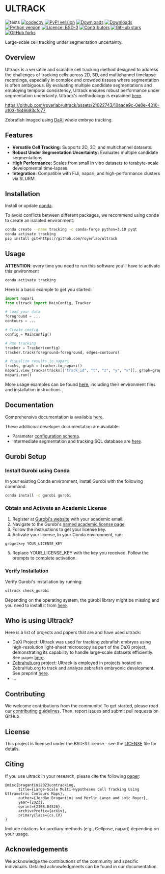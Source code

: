 # ULTRACK

![tests](https://github.com/royerlab/ultrack/actions/workflows/test_pull_request.yml/badge.svg)
[![codecov](https://codecov.io/gh/royerlab/ultrack/branch/main/graph/badge.svg?token=9FFo4zNtYP)](https://codecov.io/gh/royerlab/ultrack)
[![PyPI version](https://badge.fury.io/py/ultrack.svg)](https://badge.fury.io/py/ultrack)
[![Downloads](https://pepy.tech/badge/ultrack)](https://pepy.tech/project/ultrack)
[![Downloads](https://pepy.tech/badge/ultrack/month)](https://pepy.tech/project/ultrack)
[![Python version](https://img.shields.io/pypi/pyversions/ultrack)](https://pypistats.org/packages/ultrack)
[![Licence: BSD-3](https://img.shields.io/github/license/royerlab/ultrack)](https://github.com/royerlab/ultrack/blob/main/LICENSE)
[![Contributors](https://img.shields.io/github/contributors-anon/royerlab/ultrack)](https://github.com/royerlab/ultrack/graphs/contributors)
[![GitHub stars](https://img.shields.io/github/stars/royerlab/ultrack?style=social)](https://github.com/royerlab/ultrack/)
[![GitHub forks](https://img.shields.io/github/forks/royerlab/ultrack?style=social)](https://git:hub.com/royerlab/ultrack/)

Large-scale cell tracking under segmentation uncertainty.

## Overview

Ultrack is a versatile and scalable cell tracking method designed to address the challenges of tracking cells across 2D, 3D, and multichannel timelapse recordings, especially in complex and crowded tissues where segmentation is often ambiguous. By evaluating multiple candidate segmentations and employing temporal consistency, Ultrack ensures robust performance under segmentation uncertainty. Ultrack's methodology is explained [here](https://arxiv.org/pdf/2308.04526).

https://github.com/royerlab/ultrack/assets/21022743/10aace9c-0e0e-4310-a103-f846683cfc77

Zebrafish imaged using [DaXi](https://www.nature.com/articles/s41592-022-01417-2) whole embryo tracking.

## Features

- **Versatile Cell Tracking:** Supports 2D, 3D, and multichannel datasets.
- **Robust Under Segmentation Uncertainty:** Evaluates multiple candidate segmentations.
- **High Performance:** Scales from small in vitro datasets to terabyte-scale developmental time-lapses.
- **Integration:** Compatible with FiJi, napari, and high-performance clusters via SLURM.

## Installation

Install or update [conda](https://docs.conda.io/projects/conda/en/latest/user-guide/install/index.html).

To avoid conflicts between different packages, we recommend using conda to create an isolated environment:

```bash
conda create --name tracking -c conda-forge python=3.10 pyqt
conda activate tracking
pip install git+https://github.com/royerlab/ultrack
```

## Usage

**ATTENTION**: every time you need to run this software you'll have to activate this environment

```bash
conda activate tracking
```

Here is a basic example to get you started:

```python
import napari
from ultrack import MainConfig, Tracker

# Load your data
foreground = ...
contours = ...

# Create config
config = MainConfig()

# Run tracking
tracker = Tracker(config)
tracker.track(foreground=foreground, edges=contours)

# Visualize results in napari
tracks, graph = tracker.to_napari()
napari.view_tracks(tracks[["track_id", "t", "z", "y", "x"]], graph=graph)
napari.run()
```

More usage examples can be found [here](examples), including their environment files and installation instructions.

## Documentation

Comprehensive documentation is available [here](https://royerlab.github.io/ultrack/).

These additional developer documentation are available:

- Parameter [configuration schema](docs/source/configuration.rst).
- Intermediate segmentation and tracking SQL database are [here](ultrack/core/README.md).

## Gurobi Setup

### Install Gurobi using Conda

In your existing Conda environment, install Gurobi with the following command:
```bash
conda install -c gurobi gurobi
```

### Obtain and Activate an Academic License

1. Register at [Gurobi's website](https://portal.gurobi.com/iam/login/) with your academic email.
2. Navigate to the Gurobi's [named academic license page](https://www.gurobi.com/features/academic-named-user-license/)
3. Follow the instructions to get your license key.
4. Activate your license, In your Conda environment, run:

```bash
grbgetkey YOUR_LICENSE_KEY
```

5. Replace YOUR_LICENSE_KEY with the key you received. Follow the prompts to complete activation.

### Verify Installation

Verify Gurobi's installation by running:
```bash
ultrack check_gurobi
```

Depending on the operating system, the gurobi library might be missing and you need to install it from [here](https://www.gurobi.com/downloads/gurobi-software).

## Who is using Ultrack?

Here is a list of projects and papers that are and have used ultrack:
- DaXi Project: Ultrack was used for tracking zebrafish embryos using high-resolution light-sheet microscopy as part of the DaXi project, demonstrating its capability to handle large-scale datasets efficiently. See paper [here](https://www.nature.com/articles/s41592-022-01417-2).
- [Zebrahub.org](zebrahub.org) project: Ultrack is employed in projects hosted on ZebraHub.org to track and analyze zebrafish embryonic development. See preprint [here](https://www.biorxiv.org/content/10.1101/2023.03.06.531398v2).
-  ...

## Contributing

We welcome contributions from the community! To get started, please read our [contributing guidelines](CONTRIBUTING.md). Then, report issues and submit pull requests on GitHub.

## License

This project is licensed under the BSD-3 License - see the [LICENSE](LICENSE) file for details.

## Citing

If you use ultrack in your research, please cite the following [paper](https://arxiv.org/pdf/2308.04526):

```
@misc{bragantini2023ucmtracking,
      title={Large-Scale Multi-Hypotheses Cell Tracking Using Ultrametric Contours Maps},
      author={Jordão Bragantini and Merlin Lange and Loïc Royer},
      year={2023},
      eprint={2308.04526},
      archivePrefix={arXiv},
      primaryClass={cs.CV}
}
```
Include citations for auxiliary methods (e.g., Cellpose, napari) depending on your usage.

## Acknowledgements

We acknowledge the contributions of the community and specific individuals. Detailed acknowledgments can be found in our documentation.
